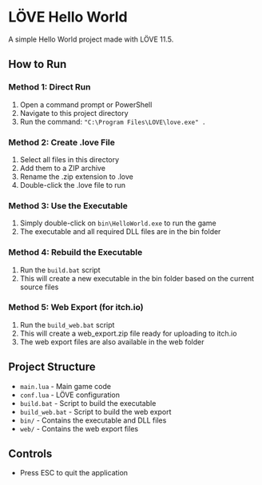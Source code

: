 # LÖVE Hello World

A simple Hello World project made with LÖVE 11.5.

## How to Run

### Method 1: Direct Run
1. Open a command prompt or PowerShell
2. Navigate to this project directory
3. Run the command: `"C:\Program Files\LOVE\love.exe" .`

### Method 2: Create .love File
1. Select all files in this directory
2. Add them to a ZIP archive
3. Rename the .zip extension to .love
4. Double-click the .love file to run

### Method 3: Use the Executable
1. Simply double-click on `bin\HelloWorld.exe` to run the game
2. The executable and all required DLL files are in the bin folder

### Method 4: Rebuild the Executable
1. Run the `build.bat` script
2. This will create a new executable in the bin folder based on the current source files

### Method 5: Web Export (for itch.io)
1. Run the `build_web.bat` script
2. This will create a web_export.zip file ready for uploading to itch.io
3. The web export files are also available in the web folder

## Project Structure
- `main.lua` - Main game code
- `conf.lua` - LÖVE configuration
- `build.bat` - Script to build the executable
- `build_web.bat` - Script to build the web export
- `bin/` - Contains the executable and DLL files
- `web/` - Contains the web export files

## Controls
- Press ESC to quit the application 